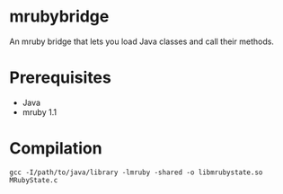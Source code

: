 # mrubybridge
An mruby bridge that lets you load Java classes and call their methods.

# Prerequisites
* Java
* mruby 1.1

# Compilation
`gcc -I/path/to/java/library -lmruby -shared -o libmrubystate.so MRubyState.c`
